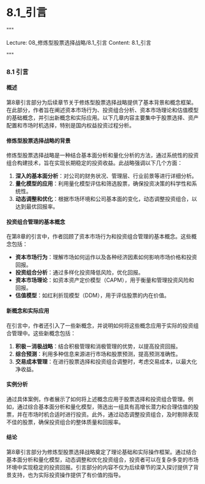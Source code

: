 # 8.1_引言

"""

Lecture: 08_修炼型股票选择战略/8.1_引言
Content: 8.1_引言

"""

### 8.1 引言

#### 概述

第8章引言部分为后续章节关于修炼型股票选择战略提供了基本背景和概念框架。在此部分，作者旨在阐述资本市场行为、投资组合分析、资本市场理论和估值模型的基础概念，并引出新概念和实际应用。以下几章内容主要集中于股票选择、资产配置和市场时机选择，特别是国内权益投资过程分析。

#### 修炼型股票选择战略的背景

修炼型股票选择战略是一种结合基本面分析和量化分析的方法，通过系统性的投资组合构建技术，旨在实现长期稳定的投资收益。此战略强调以下几个方面：
1. **深入的基本面分析**：对公司的财务状况、管理层、行业前景等进行详细分析。
2. **量化模型的应用**：利用量化模型评估和筛选股票，确保投资决策的科学性和系统性。
3. **动态调整和优化**：根据市场环境和公司基本面的变化，动态调整投资组合，以达到最优回报率。

#### 投资组合管理的基本概念

在第8章的引言中，作者回顾了资本市场行为和投资组合管理的基本概念。这些概念包括：
- **资本市场行为**：理解市场如何运作以及各种经济因素如何影响市场价格和投资回报。
- **投资组合分析**：通过多样化投资降低风险，优化回报。
- **资本市场理论**：如资本资产定价模型（CAPM），用于衡量和管理投资风险和回报。
- **估值模型**：如红利折现模型（DDM），用于评估股票的内在价值。

#### 新概念和实际应用

在引言中，作者还引入了一些新概念，并说明如何将这些概念应用于实际的投资组合管理中。这些新概念包括：
1. **积极－消极战略**：结合积极管理和消极管理的优势，以提高投资回报。
2. **综合预测**：利用多种信息来源进行市场和股票预测，提高预测准确性。
3. **交易成本管理**：在进行股票选择和投资组合调整时，考虑交易成本，以最大化净收益。

#### 实例分析

通过具体案例，作者展示了如何将上述概念应用于股票选择和投资组合管理。例如，通过综合基本面分析和量化模型，筛选出一组具有高增长潜力和合理估值的股票，并在市场时机合适时进行投资。此外，通过动态调整投资组合，及时剔除表现不佳的股票，确保投资组合的整体质量和回报率。

#### 结论

第8章引言部分为修炼型股票选择战略奠定了理论基础和实际操作框架。通过结合基本面分析和量化模型，动态调整和优化投资组合，投资者可以在复杂多变的市场环境中实现稳定的投资回报。引言部分的内容不仅为后续章节的深入探讨提供了背景支持，也为实际投资操作提供了有价值的指导。
